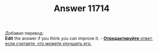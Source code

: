 ﻿---
title: "Answer 11714"
se.owner.user_id: 238742
se.owner.display_name: "Andrew"
se.owner.link: "https://ru.meta.stackoverflow.com/users/238742/andrew"
se.answer_id: 11714
se.question_id: 11713
se.post_type: answer
se.is_accepted: False
---
<p>Добавил перевод:<br />
<strong>Edit</strong> the answer if you think you can improve it. - <a href="https://ru.traducir.win/strings/16753" rel="nofollow noreferrer"><strong>Отредактируйте</strong> ответ, если считаете, что можете улучшить его.</a></p>
